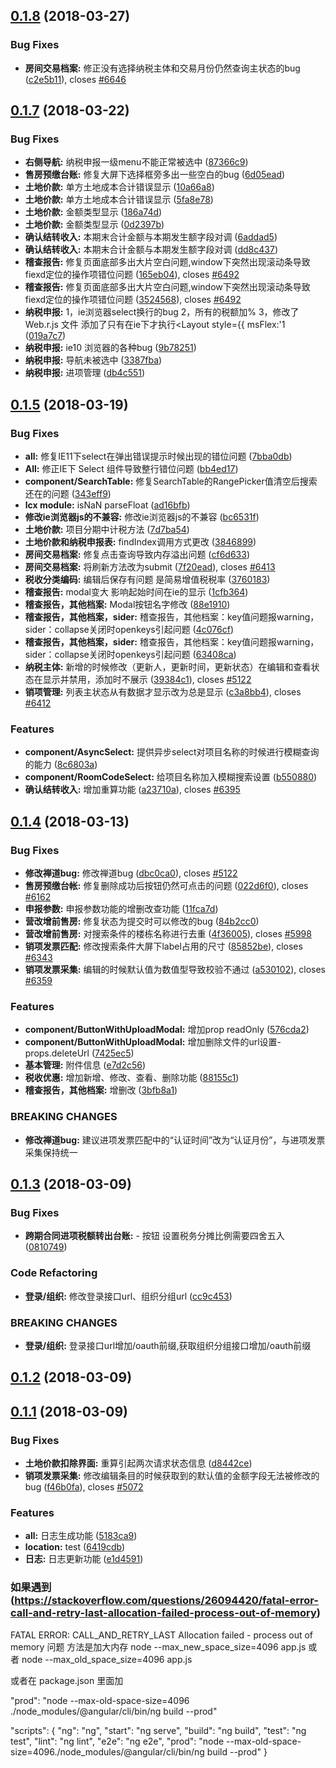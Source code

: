 
<a name="0.1.8"></a>
## [0.1.8](https://github.com/Slebee/vtax/compare/0.1.7...0.1.8) (2018-03-27)


### Bug Fixes

* **房间交易档案:** 修正没有选择纳税主体和交易月份仍然查询主状态的bug ([c2e5b11](https://github.com/Slebee/vtax/commit/c2e5b11)), closes [#6646](http://120.76.154.196/zentao/bug-view-6646.html)



<a name="0.1.7"></a>
## [0.1.7](https://github.com/Slebee/vtax/compare/0.1.6...0.1.7) (2018-03-22)


### Bug Fixes

* **右侧导航:** 纳税申报一级menu不能正常被选中 ([87366c9](https://github.com/Slebee/vtax/commit/87366c9))
* **售房预缴台账:** 修复大屏下选择框旁多出一些空白的bug ([6d05ead](https://github.com/Slebee/vtax/commit/6d05ead))
* **土地价款:** 单方土地成本合计错误显示 ([10a66a8](https://github.com/Slebee/vtax/commit/10a66a8))
* **土地价款:** 单方土地成本合计错误显示 ([5fa8e78](https://github.com/Slebee/vtax/commit/5fa8e78))
* **土地价款:** 金额类型显示 ([186a74d](https://github.com/Slebee/vtax/commit/186a74d))
* **土地价款:** 金额类型显示 ([0d2397b](https://github.com/Slebee/vtax/commit/0d2397b))
* **确认结转收入:** 本期末合计金额与本期发生额字段对调 ([6addad5](https://github.com/Slebee/vtax/commit/6addad5))
* **确认结转收入:** 本期末合计金额与本期发生额字段对调 ([dd8c437](https://github.com/Slebee/vtax/commit/dd8c437))
* **稽查报告:** 修复页面底部多出大片空白问题,window下突然出现滚动条导致fiexd定位的操作项错位问题 ([165eb04](https://github.com/Slebee/vtax/commit/165eb04)), closes [#6492](http://120.76.154.196/zentao/bug-view-6492.html)
* **稽查报告:** 修复页面底部多出大片空白问题,window下突然出现滚动条导致fiexd定位的操作项错位问题 ([3524568](https://github.com/Slebee/vtax/commit/3524568)), closes [#6492](http://120.76.154.196/zentao/bug-view-6492.html)
* **纳税申报:** 1，ie浏览器select换行的bug   2，所有的税额加%  3，修改了Web.r.js 文件 添加了只有在ie下才执行<Layout style={{ msFlex:'1 ([019a7c7](https://github.com/Slebee/vtax/commit/019a7c7))
* **纳税申报:** ie10 浏览器的各种bug ([9b78251](https://github.com/Slebee/vtax/commit/9b78251))
* **纳税申报:** 导航未被选中 ([3387fba](https://github.com/Slebee/vtax/commit/3387fba))
* **纳税申报:** 进项管理 ([db4c551](https://github.com/Slebee/vtax/commit/db4c551))



<a name="0.1.5"></a>
## [0.1.5](https://github.com/Slebee/vtax/compare/0.1.4...0.1.5) (2018-03-19)


### Bug Fixes

* **all:** 修复IE11下select在弹出错误提示时候出现的错位问题 ([7bba0db](https://github.com/Slebee/vtax/commit/7bba0db))
* **All:** 修正IE下 Select 组件导致整行错位问题 ([bb4ed17](https://github.com/Slebee/vtax/commit/bb4ed17))
* **component/SearchTable:** 修复SearchTable的RangePicker值清空后搜索还在的问题 ([343eff9](https://github.com/Slebee/vtax/commit/343eff9))
* **lcx module:** isNaN parseFloat ([ad16bfb](https://github.com/Slebee/vtax/commit/ad16bfb))
* **修改ie浏览器js的不兼容:** 修改ie浏览器js的不兼容 ([bc6531f](https://github.com/Slebee/vtax/commit/bc6531f))
* **土地价款:** 项目分期中计税方法 ([7d7ba54](https://github.com/Slebee/vtax/commit/7d7ba54))
* **土地价款和纳税申报表:** findIndex调用方式更改 ([3846899](https://github.com/Slebee/vtax/commit/3846899))
* **房间交易档案:** 修复点击查询导致内存溢出问题 ([cf6d633](https://github.com/Slebee/vtax/commit/cf6d633))
* **房间交易档案:** 将刷新方法改为submit ([7f20ead](https://github.com/Slebee/vtax/commit/7f20ead)), closes [#6413](http://120.76.154.196/zentao/bug-view-6413.html)
* **税收分类编码:** 编辑后保存有问题 是简易增值税税率 ([3760183](https://github.com/Slebee/vtax/commit/3760183))
* **稽查报告:** modal变大 影响起始时间在ie的显示 ([1cfb364](https://github.com/Slebee/vtax/commit/1cfb364))
* **稽查报告，其他档案:** Modal按钮名字修改 ([88e1910](https://github.com/Slebee/vtax/commit/88e1910))
* **稽查报告，其他档案，sider:** 稽查报告，其他档案：key值问题报warning，sider：collapse关闭时openkeys引起问题 ([4c076cf](https://github.com/Slebee/vtax/commit/4c076cf))
* **稽查报告，其他档案，sider:** 稽查报告，其他档案：key值问题报warning，sider：collapse关闭时openkeys引起问题 ([63408ca](https://github.com/Slebee/vtax/commit/63408ca))
* **纳税主体:** 新增的时候修改（更新人，更新时间，更新状态）在编辑和查看状态在显示并禁用，添加时不展示 ([39384c1](https://github.com/Slebee/vtax/commit/39384c1)), closes [#5122](http://120.76.154.196/zentao/bug-view-5122.html)
* **销项管理:** 列表主状态从有数据才显示改为总是显示 ([c3a8bb4](https://github.com/Slebee/vtax/commit/c3a8bb4)), closes [#6412](http://120.76.154.196/zentao/bug-view-6412.html)


### Features

* **component/AsyncSelect:** 提供异步select对项目名称的时候进行模糊查询的能力 ([8c6803a](https://github.com/Slebee/vtax/commit/8c6803a))
* **component/RoomCodeSelect:** 给项目名称加入模糊搜索设置 ([b550880](https://github.com/Slebee/vtax/commit/b550880))
* **确认结转收入:** 增加重算功能 ([a23710a](https://github.com/Slebee/vtax/commit/a23710a)), closes [#6395](http://120.76.154.196/zentao/bug-view-6395.html)



<a name="0.1.4"></a>
## [0.1.4](https://github.com/Slebee/vtax/compare/0.1.3...0.1.4) (2018-03-13)


### Bug Fixes

* **修改禅道bug:** 修改禅道bug ([dbc0ca0](https://github.com/Slebee/vtax/commit/dbc0ca0)), closes [#5122](http://120.76.154.196/zentao/bug-view-5122.html)
* **售房预缴台帐:** 修复删除成功后按钮仍然可点击的问题 ([022d6f0](https://github.com/Slebee/vtax/commit/022d6f0)), closes [#6162](http://120.76.154.196/zentao/bug-view-6162.html)
* **申报参数:** 申报参数功能的增删改查功能 ([11fca7d](https://github.com/Slebee/vtax/commit/11fca7d))
* **营改增前售房:** 修复状态为提交时可以修改的bug ([84b2cc0](https://github.com/Slebee/vtax/commit/84b2cc0))
* **营改增前售房:** 对搜索条件的楼栋名称进行去重 ([4f36005](https://github.com/Slebee/vtax/commit/4f36005)), closes [#5998](http://120.76.154.196/zentao/bug-view-5998.html)
* **销项发票匹配:** 修改搜索条件大屏下label占用的尺寸 ([85852be](https://github.com/Slebee/vtax/commit/85852be)), closes [#6343](http://120.76.154.196/zentao/bug-view-6343.html)
* **销项发票采集:** 编辑的时候默认值为数值型导致校验不通过 ([a530102](https://github.com/Slebee/vtax/commit/a530102)), closes [#6359](http://120.76.154.196/zentao/bug-view-6359.html)


### Features

* **component/ButtonWithUploadModal:** 增加prop readOnly ([576cda2](https://github.com/Slebee/vtax/commit/576cda2))
* **component/ButtonWithUploadModal:** 增加删除文件的url设置- props.deleteUrl ([7425ec5](https://github.com/Slebee/vtax/commit/7425ec5))
* **基本管理:** 附件信息 ([e7d2c56](https://github.com/Slebee/vtax/commit/e7d2c56))
* **税收优惠:** 增加新增、修改、查看、删除功能 ([88155c1](https://github.com/Slebee/vtax/commit/88155c1))
* **稽查报告，其他档案:** 增删改 ([3bfb8a1](https://github.com/Slebee/vtax/commit/3bfb8a1))


### BREAKING CHANGES

* **修改禅道bug:** 建议进项发票匹配中的“认证时间”改为“认证月份”，与进项发票采集保持统一



<a name="0.1.3"></a>
## [0.1.3](https://github.com/Slebee/vtax/compare/0.1.2...0.1.3) (2018-03-09)


### Bug Fixes

* **跨期合同进项税额转出台账:** - 按钮 设置税务分摊比例需要四舍五入 ([0810749](https://github.com/Slebee/vtax/commit/0810749))


### Code Refactoring

* **登录/组织:** 修改登录接口url、组织分组url ([cc9c453](https://github.com/Slebee/vtax/commit/cc9c453))


### BREAKING CHANGES

* **登录/组织:** 登录接口url增加/oauth前缀,获取组织分组接口增加/oauth前缀



<a name="0.1.2"></a>
## [0.1.2](https://github.com/Slebee/vtax/compare/0.1.1...0.1.2) (2018-03-09)



<a name="0.1.1"></a>
## [0.1.1](https://github.com/Slebee/vtax/compare/6419cdb...0.1.1) (2018-03-09)


### Bug Fixes

* **土地价款扣除界面:** 重算引起两次请求状态信息 ([d8442ce](https://github.com/Slebee/vtax/commit/d8442ce))
* **销项发票采集:** 修改编辑条目的时候获取到的默认值的金额字段无法被修改的bug ([f46b0fa](https://github.com/Slebee/vtax/commit/f46b0fa)), closes [#5072](http://120.76.154.196/zentao/bug-view-5072.html)


### Features

* **all:** 日志生成功能 ([5183ca9](https://github.com/Slebee/vtax/commit/5183ca9))
* **location:** test ([6419cdb](https://github.com/Slebee/vtax/commit/6419cdb))
* **日志:** 日志更新功能 ([e1d4591](https://github.com/Slebee/vtax/commit/e1d4591))


### 如果遇到  (https://stackoverflow.com/questions/26094420/fatal-error-call-and-retry-last-allocation-failed-process-out-of-memory)

FATAL ERROR: CALL_AND_RETRY_LAST Allocation failed - process out of memory  问题
方法是加大内存
 node --max_new_space_size=4096 app.js
 或者
 node --max_old_space_size=4096 app.js

 或者在 package.json 里面加

 "prod": "node --max-old-space-size=4096 ./node_modules/@angular/cli/bin/ng build --prod"

 "scripts": {
     "ng": "ng",
     "start": "ng serve",
     "build": "ng build",
     "test": "ng test",
     "lint": "ng lint",
     "e2e": "ng e2e",
     "prod": "node --max-old-space-size=4096./node_modules/@angular/cli/bin/ng build --prod"
 }
